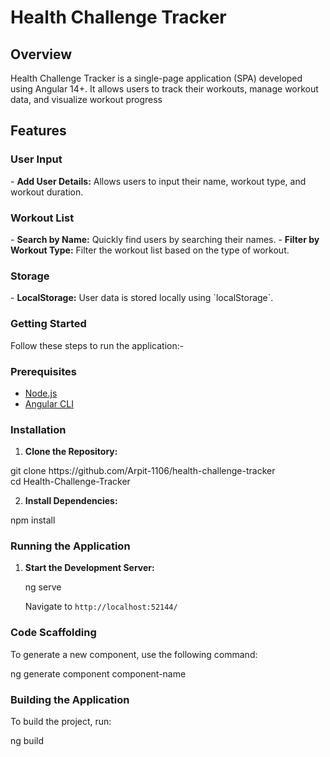 <h1> Health Challenge Tracker</h1>

<h2>Overview</h2>
<p>
Health Challenge Tracker is a single-page application (SPA) developed using Angular 14+. It allows users to track their workouts, manage workout data, and visualize workout progress<p>

<h2>Features</h2>

<h3> User Input</h3>
- <b> Add User Details:</b> Allows users to input their name, workout type, and workout duration.

<h3>Workout List</h3>
- <b>Search by Name:</b> Quickly find users by searching their names.
- <b>Filter by Workout Type:</b> Filter the workout list based on the type of workout.


<h3> Storage</h3>
- <b>LocalStorage:</b> User data is stored locally using `localStorage`.


<h3> Getting Started</h3>

Follow these steps to run the application:-

<h3> Prerequisites</h3>

- [Node.js](https://nodejs.org/en/)
- [Angular CLI](https://angular.io/cli)

<h3> Installation</h3>

1. <b>Clone the Repository:</b>
<p>
    git clone https://github.com/Arpit-1106/health-challenge-tracker <br>
    cd Health-Challenge-Tracker
</p>

2. <b>Install Dependencies:</b>
<p>
    npm install
</p>

<h3> Running the Application</h3>

1. <b>Start the Development Server:</b>
   <p> 
    ng serve<br>
    
    Navigate to `http://localhost:52144/`</p>

<h3>Code Scaffolding</h3>
<p>
To generate a new component, use the following command:

ng generate component component-name
</p>


<h3> Building the Application</h3>
<p>
To build the project, run:

ng build
</p>

